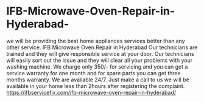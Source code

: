 # IFB-Microwave-Oven-Repair-in-Hyderabad-
we will be providing the best home appliances services better than any other service. IFB Microwave Oven Repair in Hyderabad Our technicians are trained and they will give responsible service at your door. Our technicians will easily sort out the issue and they will clear all your problems with your washing machine. We charge only 350/- for servicing and you can get a service warranty for one month and for spare parts you can get three months warranty. We are available 24/7. Just make a call to us we will be available in your home less than 2hours after registering the complaint.   https://ifbservicefix.com/ifb-microwave-oven-repair-in-hyderabad/

